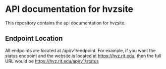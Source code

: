 # API documentation for hvzsite

This repository contains the api documentation for hvzsite.

## Endpoint Location

All endpoints are located at /api/v1/endpoint. For example, if you want the status endpoint and the website is located at https://hvz.rit.edu, then the full URL would be https://hvz.rit.edu/api/v1/status
